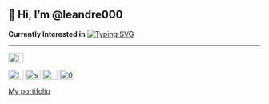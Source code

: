 ## 👋 Hi, I’m @leandre000

**Currently Interested in**
[![Typing SVG](https://readme-typing-svg.demolab.com/?lines=Spring+Application+Developer;Java+System+Developer;UI/UX+Designer;Relational+Databases+Developer;React+Frontend+Developer;Forex+Trader;Gamer; )](https://git.io/typing-svg)



---------------------------------------------
<p align="left">
  
<a href="https://instagram.com/_leandre10_" rel="noreferrer" target="_blank"><img align="center" src="https://raw.githubusercontent.com/rahuldkjain/github-profile-readme-generator/master/src/images/icons/Social/instagram.svg" alt="leandre/" height="20" width="30" /></a>

<a href="https://dribbble.com/shemaLeandre" rel="noreferrer" target="_blank"><img align="center" src="https://raw.githubusercontent.com/rahuldkjain/github-profile-readme-generator/master/src/images/icons/Social/dribbble.svg" alt="leandre" height="20" width="30" /></a>
<a href="https://www.behance.net/shemaleandre" rel="noreferrer" target="_blank"><img align="center" src="https://raw.githubusercontent.com/rahuldkjain/github-profile-readme-generator/master/src/images/icons/Social/behance.svg" alt="shema" height="20" width="30" /></a>
<a href="https://medium.com/@leandre_11" rel="noreferrer" target="_blank"><img align="center" src="https://raw.githubusercontent.com/rahuldkjain/github-profile-readme-generator/master/src/images/icons/Social/medium.svg" alt="@leandre" height="20" width="30" /></a>
<a href="https://discord.com/users/leandre000" rel="noreferrer" target="_blank"><img align="center" src="https://raw.githubusercontent.com/rahuldkjain/github-profile-readme-generator/master/src/images/icons/Social/discord.svg" alt="000" height="20" width="30" /></a>
</p>

[My portifolio](https://shemaleandre.vercel.app)
